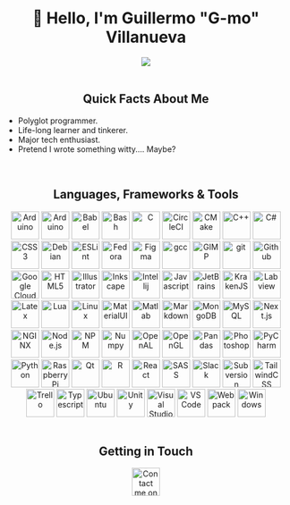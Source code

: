 <!-- Greeting Section-->
<h1 align="center">👋 Hello, I'm Guillermo "G-mo" Villanueva</h1>
<div align="center" >
  <img src="https://media1.giphy.com/media/13HgwGsXF0aiGY/giphy.gif" />
</div>
<br/>

<!-- About Me Section-->
<h2 align="center">Quick Facts About Me</h2>
<ul>
  <li>Polyglot programmer.</li>
  <li>Life-long learner and tinkerer.</li>
  <li>Major tech enthusiast.</li>
  <li>Pretend I wrote something witty.... Maybe?</li>
</ul>

<br/>

<!-- LFT Section-->
<h2 align="center">Languages, Frameworks & Tools</h2>
<div align="center">
  <img src="https://cdn.jsdelivr.net/gh/devicons/devicon/icons/anaconda/anaconda-original.svg" alt="Arduino" title="Arduino" height="50rem" />
  <img src="https://cdn.jsdelivr.net/gh/devicons/devicon/icons/arduino/arduino-original-wordmark.svg" alt="Arduino" title="Arduino" height="50rem"/>
  <img src="https://cdn.jsdelivr.net/gh/devicons/devicon/icons/babel/babel-original.svg" alt="Babel" title="Babel" height="50rem"/>
  <img src="https://cdn.jsdelivr.net/gh/devicons/devicon/icons/bash/bash-original.svg" alt="Bash" title="Bash" height="50rem"/>
  <img src="https://cdn.jsdelivr.net/gh/devicons/devicon/icons/c/c-original.svg" alt="C" title="C" height="50rem"/>
  <img src="https://cdn.jsdelivr.net/gh/devicons/devicon/icons/circleci/circleci-plain-wordmark.svg" alt="CircleCI" title="CircleCI" height="50rem"/>
  <img src="https://cdn.jsdelivr.net/gh/devicons/devicon/icons/cmake/cmake-original-wordmark.svg" alt="CMake" title="CMake" height="50rem"/>
  <img src="https://cdn.jsdelivr.net/gh/devicons/devicon/icons/cplusplus/cplusplus-plain.svg" alt="C++" title="C++" height="50rem"/>
  <img src="https://cdn.jsdelivr.net/gh/devicons/devicon/icons/csharp/csharp-plain.svg" alt="C#" title="C#" height="50rem"/>
  <img src="https://cdn.jsdelivr.net/gh/devicons/devicon/icons/css3/css3-original-wordmark.svg" alt="CSS3" title="CSS3" height="50rem"/>
  <img src="https://cdn.jsdelivr.net/gh/devicons/devicon/icons/debian/debian-original-wordmark.svg" alt="Debian" title="Debian" height="50rem"/>
  <img src="https://cdn.jsdelivr.net/gh/devicons/devicon/icons/eslint/eslint-original-wordmark.svg" alt="ESLint" title="ESLint" height="50rem"/>
  <img src="https://cdn.jsdelivr.net/gh/devicons/devicon/icons/fedora/fedora-original.svg" alt="Fedora" title="Fedora" height="50rem"/>
  <img src="https://cdn.jsdelivr.net/gh/devicons/devicon/icons/figma/figma-original.svg" alt="Figma" title="Figma" height="50rem"/>
  <img src="https://cdn.jsdelivr.net/gh/devicons/devicon/icons/gcc/gcc-original.svg" alt="gcc" title="gcc" height="50rem"/>
  <img src="https://cdn.jsdelivr.net/gh/devicons/devicon/icons/gimp/gimp-original-wordmark.svg" alt="GIMP" title="GIMP" height="50rem"/>
  <img src="https://cdn.jsdelivr.net/gh/devicons/devicon/icons/git/git-original-wordmark.svg" alt="git" title="git" height="50rem"/>
  <img src="https://cdn.jsdelivr.net/gh/devicons/devicon/icons/github/github-original-wordmark.svg" alt="Github" title="Github" height="50rem"/>
  <img src="https://cdn.jsdelivr.net/gh/devicons/devicon/icons/googlecloud/googlecloud-original-wordmark.svg" alt="Google Cloud" title="Google Cloud" height="50rem"/>
  <img src="https://cdn.jsdelivr.net/gh/devicons/devicon/icons/html5/html5-original-wordmark.svg" alt="HTML5" title="HTML5" height="50rem"/>
  <img src="https://cdn.jsdelivr.net/gh/devicons/devicon/icons/illustrator/illustrator-plain.svg" alt="Illustrator" title="Illustrator" height="50rem"/>
  <img src="https://cdn.jsdelivr.net/gh/devicons/devicon/icons/inkscape/inkscape-original-wordmark.svg" alt="Inkscape" title="Inkscape" height="50rem"/>
  <img src="https://cdn.jsdelivr.net/gh/devicons/devicon/icons/intellij/intellij-original.svg" alt="Intellij" title="Intellij" height="50rem"/>
  <img src="https://cdn.jsdelivr.net/gh/devicons/devicon/icons/javascript/javascript-original.svg" alt="Javascript" title="Javascript" height="50rem"/>
  <img src="https://cdn.jsdelivr.net/gh/devicons/devicon/icons/jetbrains/jetbrains-original.svg" alt="JetBrains" title="JetBrains" height="50rem"/>
  <img src="https://cdn.jsdelivr.net/gh/devicons/devicon/icons/krakenjs/krakenjs-original-wordmark.svg" alt="KrakenJS" title="KrakenJS" height="50rem"/>
  <img src="https://cdn.jsdelivr.net/gh/devicons/devicon/icons/labview/labview-original-wordmark.svg" alt="Labview" title="Labview" height="50rem"/>
  <img src="https://cdn.jsdelivr.net/gh/devicons/devicon/icons/latex/latex-original.svg" alt="Latex" title="Latex" height="50rem"/>
  <img src="https://cdn.jsdelivr.net/gh/devicons/devicon/icons/lua/lua-original-wordmark.svg" alt="Lua" title="Lua" height="50rem"/>
  <img src="https://cdn.jsdelivr.net/gh/devicons/devicon/icons/linux/linux-original.svg" alt="Linux" title="Linux" height="50rem"/>
  <img src="https://cdn.jsdelivr.net/gh/devicons/devicon/icons/materialui/materialui-original.svg" alt="MaterialUI" title="MaterialUI" height="50rem"/>
  <img src="https://cdn.jsdelivr.net/gh/devicons/devicon/icons/matlab/matlab-original.svg" alt="Matlab" title="Matlab" height="50rem"/>
  <img src="https://cdn.jsdelivr.net/gh/devicons/devicon/icons/markdown/markdown-original.svg" alt="Markdown" title="Markdown" height="50rem"/>
  <img src="https://cdn.jsdelivr.net/gh/devicons/devicon/icons/mongodb/mongodb-original-wordmark.svg" alt="MongoDB" title="MongoDB" height="50rem"/>
  <img src="https://cdn.jsdelivr.net/gh/devicons/devicon/icons/mysql/mysql-original.svg" alt="MySQL" title="MySQL" height="50rem"/>
  <img src="https://cdn.jsdelivr.net/gh/devicons/devicon/icons/nextjs/nextjs-original.svg" alt="Next.js" title="Next.js" height="50rem"/>
  <img src="https://cdn.jsdelivr.net/gh/devicons/devicon/icons/nginx/nginx-original.svg" alt="NGINX" title="NGINX" height="50rem"/>
  <img src="https://cdn.jsdelivr.net/gh/devicons/devicon/icons/nodejs/nodejs-original.svg" alt="Node.js" title="Node.js" height="50rem"/>
  <img src="https://cdn.jsdelivr.net/gh/devicons/devicon/icons/npm/npm-original-wordmark.svg" alt="NPM" title="NPM" height="50rem"/>
  <img src="https://cdn.jsdelivr.net/gh/devicons/devicon/icons/numpy/numpy-original.svg" alt="Numpy" title="Numpy" height="50rem"/>
  <img src="https://cdn.jsdelivr.net/gh/devicons/devicon/icons/openal/openal-original.svg" alt="OpenAL" title="OpenAL" height="50rem"/>
  <img src="https://cdn.jsdelivr.net/gh/devicons/devicon/icons/opengl/opengl-original.svg" alt="OpenGL" title="OpenGL" height="50rem"/>
  <img src="https://cdn.jsdelivr.net/gh/devicons/devicon/icons/pandas/pandas-original.svg" alt="Pandas" title="Pandas" height="50rem"/>
  <img src="https://cdn.jsdelivr.net/gh/devicons/devicon/icons/photoshop/photoshop-plain.svg" alt="Photoshop" title="Photoshop" height="50rem"/>
  <img src="https://cdn.jsdelivr.net/gh/devicons/devicon/icons/pycharm/pycharm-original.svg" alt="PyCharm" title="PyCharm" height="50rem"/>
  <img src="https://cdn.jsdelivr.net/gh/devicons/devicon/icons/python/python-original.svg" alt="Python" title="Python" height="50rem"/>
  <img src="https://cdn.jsdelivr.net/gh/devicons/devicon/icons/raspberrypi/raspberrypi-original.svg" alt="Raspberry Pi" title="Raspberry Pi" height="50rem"/>
  <img src="https://cdn.jsdelivr.net/gh/devicons/devicon/icons/qt/qt-original.svg" alt="Qt" title="Qt" height="50rem"/>
  <img src="https://cdn.jsdelivr.net/gh/devicons/devicon/icons/r/r-original.svg" alt="R" title="R" height="50rem"/>
  <img src="https://cdn.jsdelivr.net/gh/devicons/devicon/icons/react/react-original.svg" alt="React" title="React" height="50rem"/>
  <img src="https://cdn.jsdelivr.net/gh/devicons/devicon/icons/sass/sass-original.svg" alt="SASS" title="SASS" height="50rem"/>
  <img src="https://cdn.jsdelivr.net/gh/devicons/devicon/icons/slack/slack-original.svg" alt="Slack" title="Slack" height="50rem"/>
  <img src="https://cdn.jsdelivr.net/gh/devicons/devicon/icons/subversion/subversion-original.svg" alt="Subversion" title="Subversion" height="50rem"/>
  <img src="https://cdn.jsdelivr.net/gh/devicons/devicon/icons/tailwindcss/tailwindcss-original-wordmark.svg" alt="TailwindCSS" title="TailwindCSS" height="50rem"/>
  <img src="https://cdn.jsdelivr.net/gh/devicons/devicon/icons/trello/trello-plain.svg" alt="Trello" title="Trello" height="50rem"/>
  <img src="https://cdn.jsdelivr.net/gh/devicons/devicon/icons/typescript/typescript-original.svg" alt="Typescript" title="Typescript" height="50rem"/>
  <img src="https://cdn.jsdelivr.net/gh/devicons/devicon/icons/ubuntu/ubuntu-plain.svg" alt="Ubuntu" title="Ubuntu" height="50rem"/>
  <img src="https://cdn.jsdelivr.net/gh/devicons/devicon/icons/unity/unity-original.svg" alt="Unity" title="Unity" height="50rem"/>
  <img src="https://cdn.jsdelivr.net/gh/devicons/devicon/icons/visualstudio/visualstudio-plain.svg" alt="Visual Studio" title="Visual Studio" height="50rem"/>
  <img src="https://cdn.jsdelivr.net/gh/devicons/devicon/icons/vscode/vscode-original.svg" alt="VS Code" title="VS Code" height="50rem"/>
  <img src="https://cdn.jsdelivr.net/gh/devicons/devicon/icons/webpack/webpack-original.svg" alt="Webpack" title="Webpack" height="50rem"/>
  <img src="https://cdn.jsdelivr.net/gh/devicons/devicon/icons/windows8/windows8-original.svg" alt="Windows" title="Windows" height="50rem"/>
</div>
<br/>

<!-- Getting in Touch Section-->
<h2 align="center">Getting in Touch</h2>
<div align="center">
  <a href="https://www.linkedin.com/in/gmodvillanueva/">
    <img src="https://cdn.jsdelivr.net/gh/devicons/devicon/icons/linkedin/linkedin-original.svg" height="50rem" alt="Contact me on LinkedIn!" title="Contact me on LinkedIn!" />
  </a>
</div>

<br/>


<!-- Experiment
<details>
  <summary><h2>Fun Tools</h2></summary>
</details>
-->

